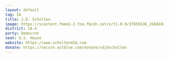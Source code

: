 ```yaml
---
layout: default
tag: IA
title: J.D. Scholten
image: https://scontent.fmem1-2.fna.fbcdn.net/v/t1.0-9/37656536_266818230581987_8698243556852105216_n.jpg?_nc_cat=0&oh=8bf8b07ff5207b2fe15f94f9738e2d0f&oe=5C62AE2C
district: IA-4
party: Democrat
seat: U.S. House 
website: https://www.scholten4IA.com
donate: https://secure.actblue.com/donate/sdjdscholten
---
```

